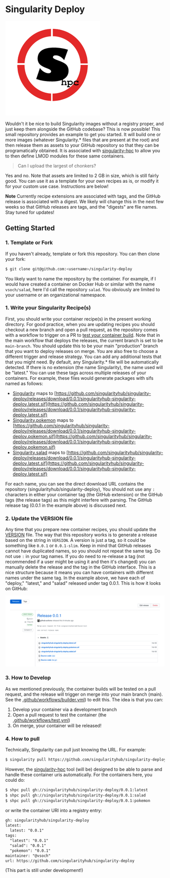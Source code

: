 # Singularity Deploy

![img/shpc.png](img/shpc.png)

Wouldn't it be nice to build Singularity images without a registry proper,
and just keep them alongside the GitHub codebase? This is now possible!
This small repository provides an example to get you started. It will
build one or more images (whatever Singularity.* files that are present at
the root) and then release them as assets to your GitHub repository so
that they can be programatically obtained. It is associated with 
[singularity-hpc](https://github.com/singularityhub/singularity-hpc) to allow
you to then define LMOD modules for these same containers. 

> Can I upload the largest of chonkers?

Yes and no. Note that assets are limited to 2 GB in size, which is still fairly good. You can use
it as a template for your own recipes as is, or modify it for your custom
use case. Instructions are below!

**Note** Currently recipe extensions are associated with tags, and the GitHub release is
associated with a digest. We likely will change this in the next few weeks so that GitHub
releases are tags, and the "digests" are flie names. Stay tuned for updates!

## Getting Started

### 1. Template or Fork

If you haven't already, template or fork this repository. You can then clone
your fork:

```bash
$ git clone git@github.com:<username>/singularity-deploy
```

You likely want to name the repository by the container. For example, if I would
have created a container on Docker Hub or similar with the name `vsoch/salad`,
here I'd call the repository `salad`. You obviously are limited to your username
or an organizational namespace.

### 1. Write your Singularity Recipe(s)

First, you should write your container recipe(s) in the present working directory.
For good practice, when you are updating recipes you should checkout a new branch
and open a pull request, as the repository comes with a workflow to trigger on a PR
to [test your container build](.github/workflows/test.yml). Note that in the main workflow
that deploys the releases, the current branch is set to be `main-branch`. You should
update this to be your main "production" branch that you want to deploy releases on merge.
You are also free to choose a different trigger and release strategy. You can add any additional
tests that that you might need. By default, any Singularity.* file will be automatically detected. 
If there is no extension (the name Singularity), the name used will be "latest." 
You can use these tags across multiple releases of your containers. For example,
these files would generate packages with sifs named as follows:

 - [Singularity](Singularity) maps to [https://github.com/singularityhub/singularity-deploy/releases/download/0.0.1/singularityhub-singularity-deploy.latest.sif](https://github.com/singularityhub/singularity-deploy/releases/download/0.0.1/singularityhub-singularity-deploy.latest.sif)
 - [Singularity.pokemon](Singularity.pokemon) maps to [https://github.com/singularityhub/singularity-deploy/releases/download/0.0.1/singularityhub-singularity-deploy.pokemon.sif](https://github.com/singularityhub/singularity-deploy/releases/download/0.0.1/singularityhub-singularity-deploy.pokemon.sif)
 - [Singularity.salad](Singularity.salad) maps to [https://github.com/singularityhub/singularity-deploy/releases/download/0.0.1/singularityhub-singularity-deploy.latest.sif](https://github.com/singularityhub/singularity-deploy/releases/download/0.0.1/singularityhub-singularity-deploy.latest.sif)

For each name, you can see the direct download URL contains the repository (singularityhub/singularity-deploy),
You should not use any `:` characters in either your container tag (the GitHub extension) or
the GitHub tags (the release tags) as this might interfere with parsing.
The GitHub release tag (0.0.1 in the example above) is discussed next.

### 2. Update the VERSION file

Any time that you prepare new container recipes, you should update the [VERSION](VERSION)
file. The way that this repository works is to generate a release based on the
string in `VERSION`. A version is just a tag, so it could be something like
`0.0.1` or `0.0.1-slim`. Keep in mind that GitHub releases cannot have duplicated
names, so you should not repeat the same tag. Do not use `:` in your tag names.
If you do need to re-release a tag (not recommended if a user might be using it and then it's changed) you can manually delete
the release and the tag in the GitHub interface. This is a nice structure because it
means you can have containers with different names under the same tag. In the example
above, we have each of "deploy," "latest," and "salad" released under tag 0.0.1.
This is how it looks on GitHub:

![img/releases.png](img/releases.png)

### 3. How to Develop

As we mentioned previously, the container builds will be tested on a pull request,
and the release will trigger on merge into your main branch (main). See the [.github/workflows/builder.yml](.github/workflows/builder.yml))
to edit this. The idea is that you can:

1. Develop your container via a development branch
2. Open a pull request to test the container (the [.github/workflows/test.yml](.github/workflows/test.yml))
3. On merge, your container will be released!

### 4. How to pull

Technically, Singularity can pull just knowing the URL. For example:

```bash
$ singularity pull https://github.com/singularityhub/singularity-deploy/releases/download/0.0.1/singularityhub-singularity-deploy.latest.sif
```

However, the [singularity-hpc](singularity-hpc) tool (will be) designed to be able to parse and handle
these container uris automatically. For the containers here, you could do:

```bash
$ shpc pull gh://singularityhub/singularity-deploy/0.0.1:latest
$ shpc pull gh://singularityhub/singularity-deploy/0.0.1:salad
$ shpc pull gh://singularityhub/singularity-deploy/0.0.1:pokemon
```

or write the container URI into a registry entry:

```
gh: singularityhub/singularity-deploy
latest:
  latest: "0.0.1"
tags:
  "latest": "0.0.1"
  "salad": "0.0.1"
  "pokemon": "0.0.1"
maintainer: "@vsoch"
url: https://github.com/singularityhub/singularity-deploy
```

(This part is still under development!)
